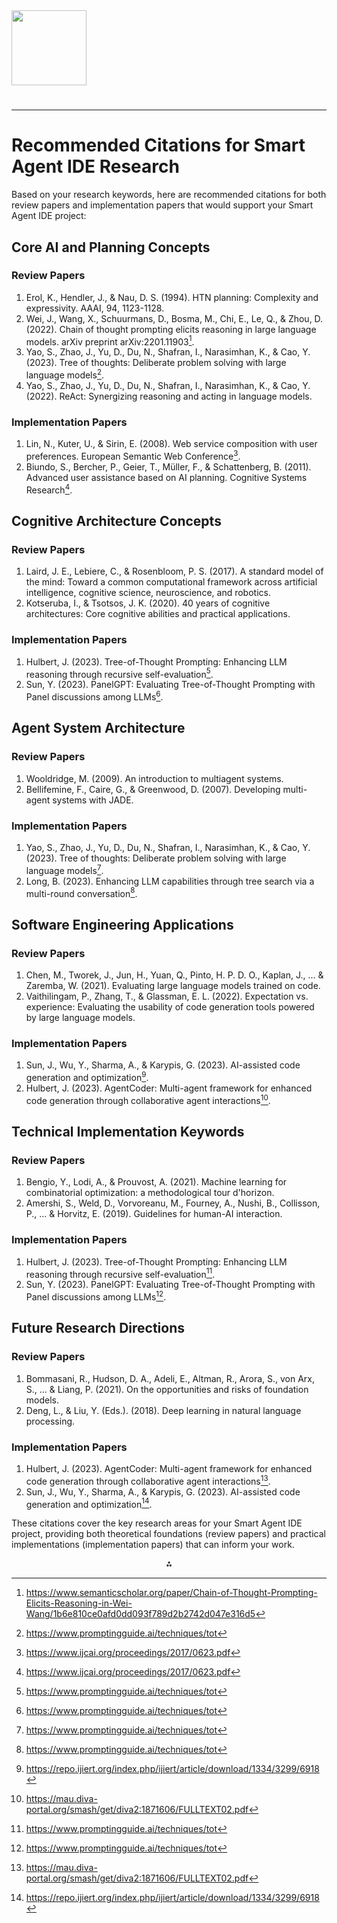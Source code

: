 <img src="https://r2cdn.perplexity.ai/pplx-full-logo-primary-dark%402x.png" class="logo" width="120"/>

# 
        
---

# Recommended Citations for Smart Agent IDE Research

Based on your research keywords, here are recommended citations for both review papers and implementation papers that would support your Smart Agent IDE project:

## Core AI and Planning Concepts

### Review Papers

1. Erol, K., Hendler, J., \& Nau, D. S. (1994). HTN planning: Complexity and expressivity. AAAI, 94, 1123-1128.
2. Wei, J., Wang, X., Schuurmans, D., Bosma, M., Chi, E., Le, Q., \& Zhou, D. (2022). Chain of thought prompting elicits reasoning in large language models. arXiv preprint arXiv:2201.11903[^4].
3. Yao, S., Zhao, J., Yu, D., Du, N., Shafran, I., Narasimhan, K., \& Cao, Y. (2023). Tree of thoughts: Deliberate problem solving with large language models[^5].
4. Yao, S., Zhao, J., Yu, D., Du, N., Shafran, I., Narasimhan, K., \& Cao, Y. (2022). ReAct: Synergizing reasoning and acting in language models.

### Implementation Papers

1. Lin, N., Kuter, U., \& Sirin, E. (2008). Web service composition with user preferences. European Semantic Web Conference[^3].
2. Biundo, S., Bercher, P., Geier, T., Müller, F., \& Schattenberg, B. (2011). Advanced user assistance based on AI planning. Cognitive Systems Research[^3].

## Cognitive Architecture Concepts

### Review Papers

1. Laird, J. E., Lebiere, C., \& Rosenbloom, P. S. (2017). A standard model of the mind: Toward a common computational framework across artificial intelligence, cognitive science, neuroscience, and robotics.
2. Kotseruba, I., \& Tsotsos, J. K. (2020). 40 years of cognitive architectures: Core cognitive abilities and practical applications.

### Implementation Papers

1. Hulbert, J. (2023). Tree-of-Thought Prompting: Enhancing LLM reasoning through recursive self-evaluation[^5].
2. Sun, Y. (2023). PanelGPT: Evaluating Tree-of-Thought Prompting with Panel discussions among LLMs[^5].

## Agent System Architecture

### Review Papers

1. Wooldridge, M. (2009). An introduction to multiagent systems.
2. Bellifemine, F., Caire, G., \& Greenwood, D. (2007). Developing multi-agent systems with JADE.

### Implementation Papers

1. Yao, S., Zhao, J., Yu, D., Du, N., Shafran, I., Narasimhan, K., \& Cao, Y. (2023). Tree of thoughts: Deliberate problem solving with large language models[^5].
2. Long, B. (2023). Enhancing LLM capabilities through tree search via a multi-round conversation[^5].

## Software Engineering Applications

### Review Papers

1. Chen, M., Tworek, J., Jun, H., Yuan, Q., Pinto, H. P. D. O., Kaplan, J., ... \& Zaremba, W. (2021). Evaluating large language models trained on code.
2. Vaithilingam, P., Zhang, T., \& Glassman, E. L. (2022). Expectation vs. experience: Evaluating the usability of code generation tools powered by large language models.

### Implementation Papers

1. Sun, J., Wu, Y., Sharma, A., \& Karypis, G. (2023). AI-assisted code generation and optimization[^6].
2. Hulbert, J. (2023). AgentCoder: Multi-agent framework for enhanced code generation through collaborative agent interactions[^7].

## Technical Implementation Keywords

### Review Papers

1. Bengio, Y., Lodi, A., \& Prouvost, A. (2021). Machine learning for combinatorial optimization: a methodological tour d'horizon.
2. Amershi, S., Weld, D., Vorvoreanu, M., Fourney, A., Nushi, B., Collisson, P., ... \& Horvitz, E. (2019). Guidelines for human-AI interaction.

### Implementation Papers

1. Hulbert, J. (2023). Tree-of-Thought Prompting: Enhancing LLM reasoning through recursive self-evaluation[^5].
2. Sun, Y. (2023). PanelGPT: Evaluating Tree-of-Thought Prompting with Panel discussions among LLMs[^5].

## Future Research Directions

### Review Papers

1. Bommasani, R., Hudson, D. A., Adeli, E., Altman, R., Arora, S., von Arx, S., ... \& Liang, P. (2021). On the opportunities and risks of foundation models.
2. Deng, L., \& Liu, Y. (Eds.). (2018). Deep learning in natural language processing.

### Implementation Papers

1. Hulbert, J. (2023). AgentCoder: Multi-agent framework for enhanced code generation through collaborative agent interactions[^7].
2. Sun, J., Wu, Y., Sharma, A., \& Karypis, G. (2023). AI-assisted code generation and optimization[^6].

These citations cover the key research areas for your Smart Agent IDE project, providing both theoretical foundations (review papers) and practical implementations (implementation papers) that can inform your work.

<div style="text-align: center">⁂</div>

[^1]: https://ppl-ai-file-upload.s3.amazonaws.com/web/direct-files/14006001/7c065ed6-4436-491d-b4f7-b999bd982bd3/readme.md

[^2]: https://ppl-ai-file-upload.s3.amazonaws.com/web/direct-files/14006001/71fb55cb-c015-42cc-b757-ba6f5a688948/research.md

[^3]: https://www.ijcai.org/proceedings/2017/0623.pdf

[^4]: https://www.semanticscholar.org/paper/Chain-of-Thought-Prompting-Elicits-Reasoning-in-Wei-Wang/1b6e810ce0afd0dd093f789d2b2742d047e316d5

[^5]: https://www.promptingguide.ai/techniques/tot

[^6]: https://repo.ijiert.org/index.php/ijiert/article/download/1334/3299/6918

[^7]: https://mau.diva-portal.org/smash/get/diva2:1871606/FULLTEXT02.pdf

[^8]: https://www.cs.umd.edu/~nau/papers/erol1994umcp.pdf

[^9]: https://arxiv.org/pdf/2201.11903.pdf

[^10]: https://collaborate.princeton.edu/en/publications/tree-of-thoughts-deliberate-problem-solving-with-large-language-m

[^11]: https://research.google/blog/react-synergizing-reasoning-and-acting-in-language-models/

[^12]: https://www.ijcai.org/Proceedings/16/Papers/429.pdf

[^13]: https://arxiv.org/abs/2201.11903

[^14]: https://dl.acm.org/doi/abs/10.5555/3666122.3666639

[^15]: https://arxiv.org/pdf/2210.03629.pdf

[^16]: https://www.cs.umd.edu/~nau/papers/erol1994semantics.pdf

[^17]: https://dl.acm.org/doi/10.5555/3600270.3602070

[^18]: https://arxiv.org/pdf/2305.10601.pdf

[^19]: https://openreview.net/forum?id=WE_vluYUL-X

[^20]: https://arxiv.org/abs/2304.13187

[^21]: https://internationalpubls.com/index.php/anvi/article/download/1504/1001/2754

[^22]: https://www.mdpi.com/2313-7673/8/2/240

[^23]: https://arxiv.org/html/2411.10478v1

[^24]: https://dl.acm.org/doi/10.1145/3540250.3569444

[^25]: https://paperswithcode.com/task/code-generation

[^26]: https://arxiv.org/abs/2412.00239

[^27]: https://arxiv.org/html/2312.07711v1

[^28]: https://www.ijraset.com/research-paper/ai-llm-integration

[^29]: https://arxiv.org/abs/2406.08979

[^30]: https://openreview.net/forum?id=4R71pdPBZp

[^31]: https://papers.ssrn.com/sol3/Delivery.cfm/SSRN_ID4004324_code5013631.pdf?abstractid=4004324\&mirid=1

[^32]: https://arxiv.org/abs/2309.01955

[^33]: https://dl.acm.org/doi/10.1145/3712003

[^34]: https://eacpm.gov.in/wp-content/uploads/2024/01/EACPM_AI_WP-1.pdf

[^35]: https://www.irjmets.com/uploadedfiles/paper/issue_2_february_2025/67235/final/fin_irjmets1738732494.pdf

[^36]: https://arxiv.org/abs/2409.18996

[^37]: https://www.deeplearning.ai/the-batch/agentic-design-patterns-part-5-multi-agent-collaboration/

[^38]: https://www.tandfonline.com/doi/abs/10.1080/02331934.2011.590486

[^39]: https://www.zebrunner.com/blog-posts/ai-ml-in-test-automation

[^40]: https://dl.acm.org/doi/10.1145/3627673.3679740

[^41]: https://www.promptingguide.ai/techniques/react

[^42]: https://citeseerx.ist.psu.edu/document?repid=rep1\&type=pdf\&doi=879486ce9db3d1620020c0c51f024dcc49299567

[^43]: https://openreview.net/forum?id=_VjQlMeSB_J

[^44]: https://arxiv.org/abs/2305.10601

[^45]: https://arxiv.org/abs/2210.03629

[^46]: https://papers.ssrn.com/sol3/papers.cfm?abstract_id=4419501

[^47]: https://aclanthology.org/2024.acl-long.629.pdf

[^48]: https://thesciencebrigade.com/jst/article/view/568

[^49]: https://www.microsoft.com/en-us/research/project/trusted-ai-assisted-programming/

[^50]: https://www.temjournal.com/content/131/TEMJournalFebruary2024_726_739.pdf

[^51]: https://arxiv.org/abs/2302.05099

[^52]: https://hyqoo.com/developer-journey/integrating-llms-into-software-development-workflows/

[^53]: https://www.mdpi.com/2227-7390/12/19/3075

[^54]: https://qualizeal.com/the-role-of-ai-and-machine-learning-in-transforming-test-automation/

[^55]: https://aclanthology.org/2023.acl-long.601.pdf

[^56]: https://papers.ssrn.com/sol3/papers.cfm?abstract_id=5098255

[^57]: https://arxiv.org/pdf/2409.02693.pdf

[^58]: https://www.ijcai.org/proceedings/2022/0447.pdf

[^59]: https://arxiv.org/abs/2304.08897

